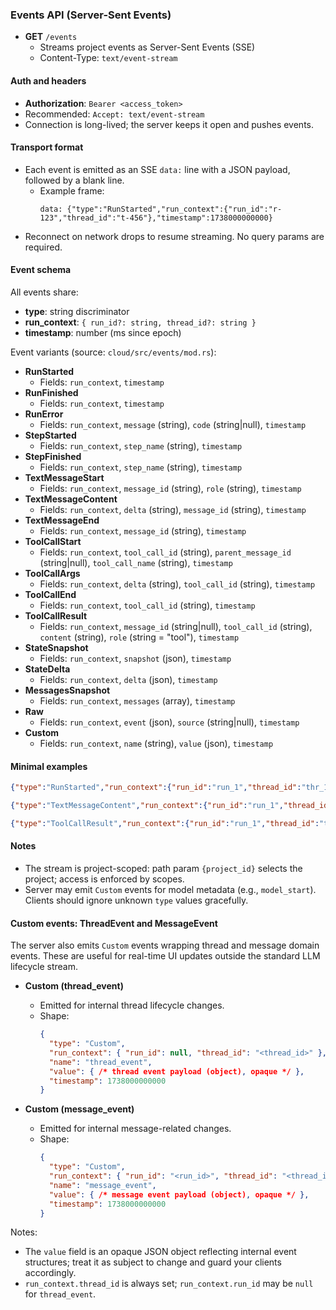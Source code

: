 ### Events API (Server-Sent Events)

- **GET** `/events`
  - Streams project events as Server-Sent Events (SSE)
  - Content-Type: `text/event-stream`

#### Auth and headers
- **Authorization**: `Bearer <access_token>`
- Recommended: `Accept: text/event-stream`
- Connection is long-lived; the server keeps it open and pushes events.

#### Transport format
- Each event is emitted as an SSE `data:` line with a JSON payload, followed by a blank line.
  - Example frame:
    ```
    data: {"type":"RunStarted","run_context":{"run_id":"r-123","thread_id":"t-456"},"timestamp":1738000000000}

    ```
- Reconnect on network drops to resume streaming. No query params are required.

#### Event schema
All events share:
- **type**: string discriminator
- **run_context**: `{ run_id?: string, thread_id?: string }`
- **timestamp**: number (ms since epoch)

Event variants (source: `cloud/src/events/mod.rs`):

- **RunStarted**
  - Fields: `run_context`, `timestamp`
- **RunFinished**
  - Fields: `run_context`, `timestamp`
- **RunError**
  - Fields: `run_context`, `message` (string), `code` (string|null), `timestamp`
- **StepStarted**
  - Fields: `run_context`, `step_name` (string), `timestamp`
- **StepFinished**
  - Fields: `run_context`, `step_name` (string), `timestamp`
- **TextMessageStart**
  - Fields: `run_context`, `message_id` (string), `role` (string), `timestamp`
- **TextMessageContent**
  - Fields: `run_context`, `delta` (string), `message_id` (string), `timestamp`
- **TextMessageEnd**
  - Fields: `run_context`, `message_id` (string), `timestamp`
- **ToolCallStart**
  - Fields: `run_context`, `tool_call_id` (string), `parent_message_id` (string|null), `tool_call_name` (string), `timestamp`
- **ToolCallArgs**
  - Fields: `run_context`, `delta` (string), `tool_call_id` (string), `timestamp`
- **ToolCallEnd**
  - Fields: `run_context`, `tool_call_id` (string), `timestamp`
- **ToolCallResult**
  - Fields: `run_context`, `message_id` (string|null), `tool_call_id` (string), `content` (string), `role` (string = "tool"), `timestamp`
- **StateSnapshot**
  - Fields: `run_context`, `snapshot` (json), `timestamp`
- **StateDelta**
  - Fields: `run_context`, `delta` (json), `timestamp`
- **MessagesSnapshot**
  - Fields: `run_context`, `messages` (array<json>), `timestamp`
- **Raw**
  - Fields: `run_context`, `event` (json), `source` (string|null), `timestamp`
- **Custom**
  - Fields: `run_context`, `name` (string), `value` (json), `timestamp`

#### Minimal examples

```json
{"type":"RunStarted","run_context":{"run_id":"run_1","thread_id":"thr_1"},"timestamp":1738000000000}
```

```json
{"type":"TextMessageContent","run_context":{"run_id":"run_1","thread_id":"thr_1"},"delta":"hello","message_id":"trace_1","timestamp":1738000000100}
```

```json
{"type":"ToolCallResult","run_context":{"run_id":"run_1","thread_id":"thr_1"},"message_id":"trace_1","tool_call_id":"tool_123","content":"{\"ok\":true}","role":"tool","timestamp":1738000000200}
```

#### Notes
- The stream is project-scoped: path param `{project_id}` selects the project; access is enforced by scopes.
- Server may emit `Custom` events for model metadata (e.g., `model_start`). Clients should ignore unknown `type` values gracefully.

#### Custom events: ThreadEvent and MessageEvent
The server also emits `Custom` events wrapping thread and message domain events. These are useful for real-time UI updates outside the standard LLM lifecycle stream.

- **Custom (thread_event)**
  - Emitted for internal thread lifecycle changes.
  - Shape:
    ```json
    {
      "type": "Custom",
      "run_context": { "run_id": null, "thread_id": "<thread_id>" },
      "name": "thread_event",
      "value": { /* thread event payload (object), opaque */ },
      "timestamp": 1738000000000
    }
    ```

- **Custom (message_event)**
  - Emitted for internal message-related changes.
  - Shape:
    ```json
    {
      "type": "Custom",
      "run_context": { "run_id": "<run_id>", "thread_id": "<thread_id>" },
      "name": "message_event",
      "value": { /* message event payload (object), opaque */ },
      "timestamp": 1738000000000
    }
    ```

Notes:
- The `value` field is an opaque JSON object reflecting internal event structures; treat it as subject to change and guard your clients accordingly.
- `run_context.thread_id` is always set; `run_context.run_id` may be `null` for `thread_event`.

